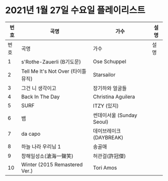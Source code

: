 # 2021년 1월 27일 수요일 플레이리스트

| 번호 | 곡명 | 가수 | 설명 |
|------|------|------|------|
| 번호 | 곡명 | 가수 | 설명 |
| 1 | s'Rothe-Zauerli (B기도문) | Ose Schuppel |  |
| 2 | Tell Me It's Not Over (타이틀 뮤직) | Starsailor |  |
| 3 | 그건 니 생각이고 | 장기하와 얼굴들 |  |
| 4 | Back In The Day | Christina Aguilera |  |
| 5 | SURF | ITZY (있지) |  |
| 6 | 뱀 | 썬데이서울 (Sunday Seoul) |  |
| 7 | da capo | 데이브레이크 (DAYBREAK) |  |
| 8 | 하늘 나라 우리님 1 | 송골매 |  |
| 9 | 창해일성소(滄海一聲笑) | 허관걸(許冠傑) |  |
| 10 | Winter (2015 Remastered Ver.) | Tori Amos |  |
